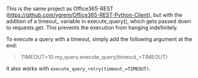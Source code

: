 This is the same project as Office365-REST (https://github.com/vgrem/Office365-REST-Python-Client), but with the addition of a timeout_ variable in execute_query(), which gets passed down to requests.get. This prevents the execution from hanging indefinitely.

To execute a query with a timeout, simply add the following argument at the end:

 > TIMEOUT=10
 > my_query.execute_query(timeout_=TIMEOUT)

It also works with `execute_query_retry(timeout_=TIMEOUT)`.